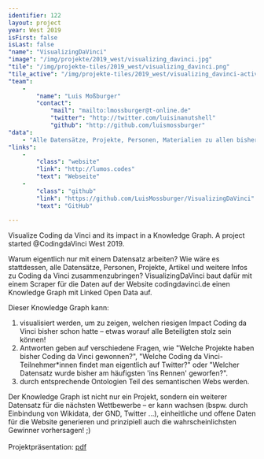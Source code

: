 ```yaml
---
identifier: 122
layout: project
year: West 2019
isFirst: false
isLast: false
"name": "VisualizingDaVinci"
"image": "/img/projekte/2019_west/visualizing_davinci.jpg"
"tile": "/img/projekte-tiles/2019_west/visualizing_davinci.png"
"tile_active": "/img/projekte-tiles/2019_west/visualizing_davinci-active.png"
"team":
    -
        "name": "Luis Moßburger"
        "contact":
            "mail": "mailto:lmossburger@t-online.de"
            "twitter": "http://twitter.com/luisinanutshell"
            "github": "http://github.com/luismossburger"
"data":
    - "Alle Datensätze, Projekte, Personen, Materialien zu allen bisher stattgefundenen Coding da Vinci-Hackathons."
"links":
    -
        "class": "website"
        "link": "http://lumos.codes"
        "text": "Webseite"
    -
        "class": "github"
        "link": "https://github.com/LuisMossburger/VisualizingDaVinci"
        "text": "GitHub"
           
---
```

Visualize Coding da Vinci and its impact in a Knowledge Graph. A project started @CodingdaVinci West 2019.

Warum eigentlich nur mit einem Datensatz arbeiten? Wie wäre es stattdessen, alle Datensätze, Personen, Projekte, Artikel und weitere Infos zu Coding da Vinci zusammenzubringen? VisualizingDaVinci baut dafür mit einem Scraper für die Daten auf der Website codingdavinci.de einen Knowledge Graph mit Linked Open Data auf.

Dieser Knowledge Graph kann:
1) visualisiert werden, um zu zeigen, welchen riesigen Impact Coding da Vinci bisher schon hatte – etwas worauf alle Beteiligten stolz sein können!
2) Antworten geben auf verschiedene Fragen, wie "Welche Projekte haben bisher Coding da Vinci gewonnen?", "Welche Coding da Vinci-Teilnehmer\*innen findet man eigentlich auf Twitter?" oder "Welcher Datensatz wurde bisher am häufigsten 'ins Rennen' geworfen?".
3) durch entsprechende Ontologien Teil des semantischen Webs werden.

Der Knowledge Graph ist nicht nur ein Projekt, sondern ein weiterer Datensatz für die nächsten Wettbewerbe – er kann wachsen (bspw. durch Einbindung von Wikidata, der GND, Twitter ...), einheitliche und offene Daten für die Website generieren und prinzipiell auch die wahrscheinlichsten Gewinner vorhersagen! ;)<br/><br/>
Projektpräsentation: <a href="/projekte/2019_west/visualizing_davinci.pdf" target="_blank">pdf</a>